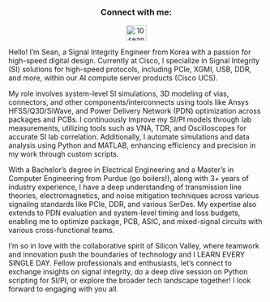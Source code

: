 <h3 align="center"> Connect with me:</h3>
<p align="center">
<a href="https://linkedin.com/in/10seanhwang/" target="blank"><img align="center" src="https://raw.githubusercontent.com/rahuldkjain/github-profile-readme-generator/master/src/images/icons/Social/linked-in-alt.svg" alt="10seanhwang/" height="30" width="40" /></a>
</p>

Hello! I’m Sean, a Signal Integrity Engineer from Korea with a passion for high-speed digital design. Currently at Cisco, I specialize in Signal Integrity (SI) solutions for high-speed protocols, including PCIe, XGMI, USB, DDR, and more, within our AI compute server products (Cisco UCS).

My role involves system-level SI simulations, 3D modeling of vias, connectors, and other components/interconnects using tools like Ansys HFSS/Q3D/SiWave, and Power Delivery Network (PDN) optimization across packages and PCBs. I continuously improve my SI/PI models through lab measurements, utilizing tools such as VNA, TDR, and Oscilloscopes for accurate SI lab correlation. Additionally, I automate simulations and data analysis using Python and MATLAB, enhancing efficiency and precision in my work through custom scripts.

With a Bachelor’s degree in Electrical Engineering and a Master’s in Computer Engineering from Purdue (go boilers!), along with 3+ years of industry experience, I have a deep understanding of transmission line theories, electromagnetics, and noise mitigation techniques across various signaling standards like PCIe, DDR, and various SerDes. My expertise also extends to PDN evaluation and system-level timing and loss budgets, enabling me to optimize package, PCB, ASIC, and mixed-signal circuits with various cross-functional teams.

I’m so in love with the collaborative spirit of Silicon Valley, where teamwork and innovation push the boundaries of technology and I LEARN EVERY SINGLE DAY. Fellow professionals and enthusiasts, let’s connect to exchange insights on signal integrity, do a deep dive session on Python scripting for SI/PI, or explore the broader tech landscape together! I look forward to engaging with you all.
